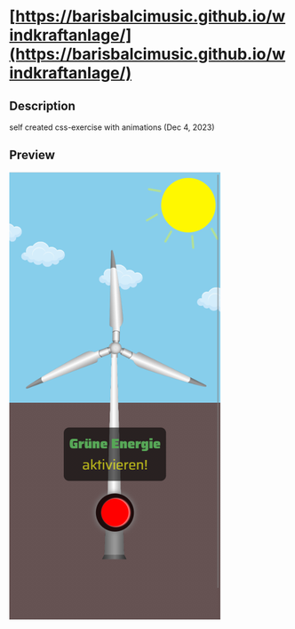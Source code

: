 # [https://barisbalcimusic.github.io/windkraftanlage/](https://barisbalcimusic.github.io/windkraftanlage/)

## Description
self created css-exercise with animations (Dec 4, 2023)

## Preview
![Screenshot](./img/screenshot.png)
